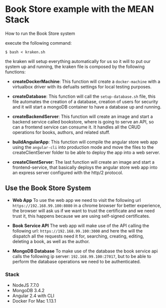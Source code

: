 # Book Store example with the MEAN Stack

How to run the Book Store system

execute the following command:

`$ bash < kraken.sh`

the kraken will setup everything automatically for us so it will to put our system up and running, the kraken file is composed by the following functions:

- **createDockerMachine**: This function will create a `docker-machine` with a virtualbox driver with its defualts settings for local testing purposes.

- **createDatabase**: This function will call the `setup-database.sh` file, this file automates the creation of a database, creation of users for security and it will start a mongoDB container to have a database up and running.

- **createBackendServer**: This function will create an image and start a backend service called bookstore, where is going to serve an API, so can a frontend service can consume it. It handles all the CRUD operations for books, authors, and related stuff.

- **buildAngularApp**: This function will compile the angular store web app using the `angular-cli` into production mode and move the files to the createClientServer folder to be able to deploy the app into a web server.

- **createClientServer**: The last function will create an image and start a frontend-service, that basically deploys the angular store web app into an express server configured with the http/2 protocol.

## Use the Book Store System
- **Web App**
To use the web app we need to visit the following url `https://192.168.99.100:8080` in a chrome browser for better experience, the browser will ask us if we want to trust the certificate and we need trust it, this happens because we are using self-signed certificates.

- **Book Service API**
The web app will make use of the API calling the following url: `https://192.168.99.100:3000` and here the will the dispatch all the requests need it for, searching, creating, editing, deleting a book, as well as the author.

- **MongoDB Database**
To make use of the database the book service api calls the following ip server: `192.168.99.100:27017`, but to be able to perform the database operations we need to be authenticated.

### Stack
- NodeJS 7.7.0
- MongoDB 3.4.2
- Angular 2.4 with CLI
- Docker For Mac 1.13.1
